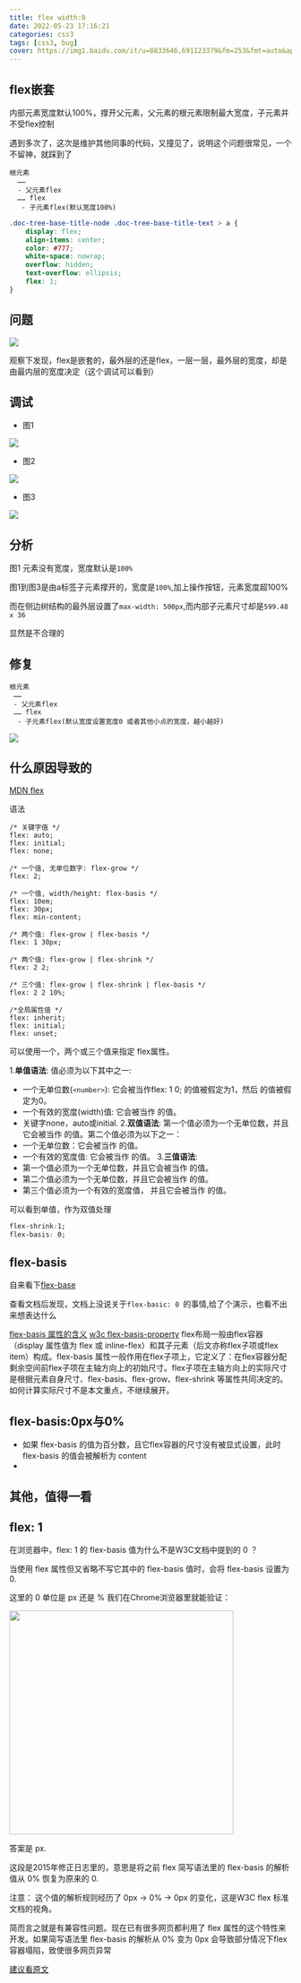 ```yaml
---
title: flex width:0
date: 2022-05-23 17:16:21
categories: css3
tags: [css3, bug]
cover: https://img1.baidu.com/it/u=8833646,691123379&fm=253&fmt=auto&app=138&f=PNG?w=700&h=368
---
```

## flex嵌套

内部元素宽度默认100%，撑开父元素，父元素的根元素限制最大宽度，子元素并不受flex控制

遇到多次了，这次是维护其他同事的代码，又撞见了，说明这个问题很常见，一个不留神，就踩到了

```
根元素
  ……
  - 父元素flex
  …… flex
   - 子元素flex(默认宽度100%)

```

```css
.doc-tree-base-title-node .doc-tree-base-title-text > a {
    display: flex;
    align-items: center;
    color: #777;
    white-space: nowrap;
    overflow: hidden;
    text-overflow: ellipsis;
    flex: 1;
}
```

## 问题

![](http://t-blog-images.aijs.top/img/20220523171556.webp)

 观察下发现，flex是嵌套的，最外层的还是flex，一层一层，最外层的宽度，却是由最内层的宽度决定（这个调试可以看到）

 ## 调试

 - 图1

 ![](http://t-blog-images.aijs.top/img/20220523171802.webp)

 - 图2

 ![](http://t-blog-images.aijs.top/img/20220523171918.webp)

 - 图3

 ![](http://t-blog-images.aijs.top/img/20220523172024.webp)

 ## 分析

 图1 元素没有宽度，宽度默认是`100%`

 图1到图3是由a标签子元素撑开的，宽度是`100%`,加上操作按钮，元素宽度超100%

 而在侧边树结构的最外层设置了`max-width: 500px`,而内部子元素尺寸却是`599.48 x 36`


 显然是不合理的

 ## 修复
 ```
根元素
  ……
  - 父元素flex
  …… flex
   - 子元素flex(默认宽度设置宽度0 或者其他小点的宽度，越小越好)

 ```
 ![](http://t-blog-images.aijs.top/img/20220523173256.webp)

## 什么原因导致的

[MDN flex](https://developer.mozilla.org/zh-CN/docs/Web/CSS/flex)

语法

```
/* 关键字值 */
flex: auto;
flex: initial;
flex: none;

/* 一个值, 无单位数字: flex-grow */
flex: 2;

/* 一个值, width/height: flex-basis */
flex: 10em;
flex: 30px;
flex: min-content;

/* 两个值: flex-grow | flex-basis */
flex: 1 30px;

/* 两个值: flex-grow | flex-shrink */
flex: 2 2;

/* 三个值: flex-grow | flex-shrink | flex-basis */
flex: 2 2 10%;

/*全局属性值 */
flex: inherit;
flex: initial;
flex: unset;

```


可以使用一个，两个或三个值来指定 flex属性。

1.**单值语法**: 值必须为以下其中之一:
 - 一个无单位数(`<number>`): 它会被当作flex:<number> 1 0; <flex-shrink>的值被假定为1，然后<flex-basis> 的值被假定为0。
 - 一个有效的宽度(width)值: 它会被当作 <flex-basis>的值。
 - 关键字none，auto或initial.
2.**双值语法**: 第一个值必须为一个无单位数，并且它会被当作 <flex-grow> 的值。第二个值必须为以下之一：
 - 一个无单位数：它会被当作 <flex-shrink> 的值。
 - 一个有效的宽度值: 它会被当作 <flex-basis> 的值。
3.**三值语法**:
 - 第一个值必须为一个无单位数，并且它会被当作 <flex-grow> 的值。
 - 第二个值必须为一个无单位数，并且它会被当作  <flex-shrink> 的值。
 - 第三个值必须为一个有效的宽度值， 并且它会被当作 <flex-basis> 的值。


 可以看到单值，作为双值处理

 ```css
 flex-shrink:1;
 flex-basis: 0;
 ```

 ## flex-basis

 自来看下[flex-base](https://developer.mozilla.org/zh-CN/docs/Web/CSS/flex-basis)

 查看文档后发现，文档上没说关于`flex-basic: 0 `的事情,给了个演示，也看不出来想表达什么

[flex-basis 属性的含义](https://blog.csdn.net/u010951953/article/details/124145786)
[w3c flex-basis-property](https://www.w3.org/TR/2018/CR-css-flexbox-1-20181119/#flex-basis-property)
flex布局一般由flex容器（display 属性值为 flex 或 inline-flex）和其子元素（后文亦称flex子项或flex item）构成。flex-basis 属性一般作用在flex子项上，它定义了：在flex容器分配剩余空间前flex子项在主轴方向上的初始尺寸。flex子项在主轴方向上的实际尺寸是根据元素自身尺寸、flex-basis、flex-grow、flex-shrink 等属性共同决定的。如何计算实际尺寸不是本文重点，不继续展开。


## flex-basis:0px与0%

- 如果 flex-basis 的值为百分数，且它flex容器的尺寸没有被显式设置，此时 flex-basis 的值会被解析为 content
- 

## 其他，值得一看


## flex: 1

在浏览器中，flex: 1 的 flex-basis 值为什么不是W3C文档中提到的 0 ？

当使用 flex 属性但又省略不写它其中的 flex-basis 值时，会将 flex-basis 设置为 0.

这里的 0 单位是 px 还是 % 我们在Chrome浏览器里就能验证：

<img src="http://t-blog-images.aijs.top/img/20220523181618.webp" width=400  style="object-fit: content"/>

答案是 px.

这段是2015年修正日志里的，意思是将之前 flex 简写语法里的 flex-basis 的解析值从 0% 恢复为原来的 0.



注意： 这个值的解析规则经历了 0px -> 0% -> 0px 的变化，这是W3C flex 标准文档的视角。


简而言之就是有兼容性问题。现在已有很多网页都利用了 flex 属性的这个特性来开发。如果简写语法里 flex-basis 的解析从 0% 变为 0px 会导致部分情况下flex容器塌陷，致使很多网页异常

[建议看原文](https://blog.csdn.net/u010951953/article/details/124145786)